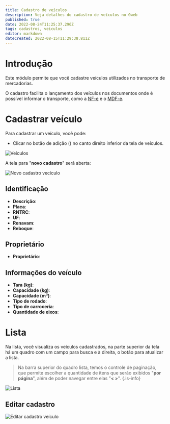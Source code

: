 ```yaml
---
title: Cadastro de veículos
description: Veja detalhes do cadastro de veículos no Gweb
published: true
date: 2022-08-24T11:25:37.296Z
tags: cadastros, veiculos
editor: markdown
dateCreated: 2022-08-15T11:29:38.811Z
---
```


# Introdução

Este módulo permite que você cadastre veículos utilizados no transporte de mercadorias.

O cadastro facilita o lançamento dos veículos nos documentos onde é possível informar o transporte, como a [NF-e](/movimentos/nf-e) e o [MDF-e](/movimentos/mdf-e).

# Cadastrar veículo

Para cadastrar um veículo, você pode:

- Clicar no botão de adição (<em class="mdi mdi-plus"></em>) no canto direito inferior da tela de veículos.

![Veículos](/cadastros/veículos/veiculos.png)

A tela para "**novo cadastro**" será aberta:

![Novo cadastro vecículo](/cadastros/veículos/novo_cadastro.png)

## Identificação

- **Descrição**:
- **Placa**:
- **RNTRC**:
- **UF**:
- **Renavam**:
- <em class="mdi mdi-checkbox-blank-outline"></em> **Reboque**:

## Proprietário

- **Proprietário**:

## Informações do veículo

- **Tara (kg)**:
- **Capacidade (kg)**:
- **Capacidade (m³)**:
- **Tipo de rodado**:
- **Tipo de carroceria**:
- **Quantidade de eixos**:

# Lista

Na lista, você visualiza os veículos cadastrados, na parte superior da tela há um quadro com um campo para busca e à direita, o botão para atualizar a lista.

> Na barra superior do quadro lista, temos o controle de paginação, que permite escolher a quantidade de itens que serão exibidos "**por página**", além de poder navegar entre elas "**< >**".
{.is-info}

![Lista](/cadastros/veículos/lista.png)

## Editar cadastro

![Editar cadastro veículo](/cadastros/veículos/editar_veiculo.png)

